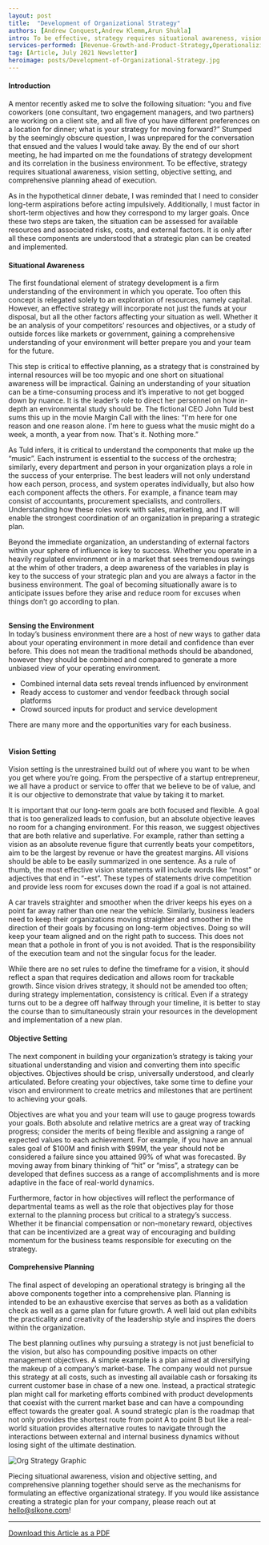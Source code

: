 ```yaml
---
layout: post
title:  "Development of Organizational Strategy"
authors: [Andrew Conquest,Andrew Klemm,Arun Shukla]
intro: To be effective, strategy requires situational awareness, vision setting, objective setting, and comprehensive planning ahead of execution.  
services-performed: [Revenue-Growth-and-Product-Strategy,Operationalizing-Strategy]
tag: [Article, July 2021 Newsletter]
heroimage: posts/Development-of-Organizational-Strategy.jpg
---
```


#### Introduction

A mentor recently asked me to solve the following situation: “you and five coworkers (one consultant, two engagement managers, and two partners) are working on a client site, and all five of you have different preferences on a location for dinner; what is your strategy for moving forward?” Stumped by the seemingly obscure question, I was unprepared for the conversation that ensued and the values I would take away. By the end of our short meeting, he had imparted on me the foundations of strategy development and its correlation in the business environment.  To be effective, strategy requires situational awareness, vision setting, objective setting, and comprehensive planning ahead of execution.

As in the hypothetical dinner debate, I was reminded that I need to consider long-term aspirations before acting impulsively. Additionally, I must factor in short-term objectives and how they correspond to my larger goals. Once these two steps are taken, the situation can be assessed for available resources and associated risks, costs, and external factors. It is only after all these components are understood that a strategic plan can be created and implemented.

#### Situational Awareness

The first foundational element of strategy development is a firm understanding of the environment in which you operate. Too often this concept is relegated solely to an exploration of resources, namely capital. However, an effective strategy will incorporate not just the funds at your disposal, but all the other factors affecting your situation as well. Whether it be an analysis of your competitors’ resources and objectives, or a study of outside forces like markets or government, gaining a comprehensive understanding of your environment will better prepare you and your team for the future.

This step is critical to effective planning, as a strategy that is constrained by internal resources will be too myopic and one short on situational awareness will be impractical. Gaining an  understanding of your situation can be a time-consuming process and it’s imperative to not get bogged down by nuance. It is the leader’s role to direct her personnel on how in-depth an environmental study should be. The fictional CEO John Tuld best sums this up in the movie Margin Call with the lines: “I'm here for one reason and one reason alone. I'm here to guess what the music might do a week, a month, a year from now. That's it. Nothing more.”

As Tuld infers, it is critical to understand the components that make up the “music”. Each instrument is essential to the success of the orchestra; similarly, every department and person in your organization plays a role in the success of your enterprise. The best leaders will not only understand how each person, process, and system operates individually, but also how each component affects the others. For example, a finance team may consist of accountants, procurement specialists, and controllers. Understanding how these roles work with sales, marketing, and IT will enable the strongest coordination of an organization in preparing a strategic plan.

Beyond the immediate organization, an understanding of external factors within your sphere of influence is key to success.  Whether you operate in a heavily regulated environment or in a market that sees tremendous swings at the whim of other traders, a deep awareness of the variables in play is key to the success of your strategic plan and you are always a factor in the business environment. The goal of becoming situationally aware is to anticipate issues before they arise and reduce room for excuses when things don’t go according to plan. 

<br>
<div class="emphasis" markdown="1">
  <strong>Sensing the Environment</strong><br>
  In today’s business environment there are a host of new ways to gather data about your operating environment in more detail and confidence than ever before.  This does not mean the traditional methods should be abandoned, however they should be combined and compared to generate a more unbiased view of your operating environment.
  <ul> 
  <li>Combined internal data sets reveal trends influenced by environment</li>
  <li>Ready access to customer and vendor feedback through social platforms</li>
  <li>Crowd sourced inputs for product and service development</li>
 </ul>
 There are many more and the opportunities vary for each business.
 </div>
<br>

#### Vision Setting

Vision setting is the unrestrained build out of where you want to be when you get where you’re going. From the perspective of a startup entrepreneur, we all have a product or service to offer that we believe to be of value, and it is our objective to demonstrate that value by taking it to market.

It is important that our long-term goals are both focused and flexible. A goal that is too generalized leads to confusion, but an absolute objective leaves no room for a changing environment. For this reason, we suggest objectives that are both relative and superlative. For example, rather than setting a vision as an absolute revenue figure that currently beats your competitors, aim to be the largest by revenue or have the greatest margins. All visions should be able to be easily summarized in one sentence. As a rule of thumb, the most effective vision statements will include words like “most” or adjectives that end in “-est”. These types of statements drive competition and provide less room for excuses down the road if a goal is not attained.

A car travels straighter and smoother when the driver keeps his eyes on a point far away rather than one near the vehicle. Similarly, business leaders need to keep their organizations moving straighter and smoother in the direction of their goals by focusing on long-term objectives.  Doing so will keep your team aligned and on the right path to success. This does not mean that a pothole in front of you is not avoided. That is the responsibility of the execution team and not the singular focus for the leader.

While there are no set rules to define the timeframe for a vision, it should reflect a span that requires dedication and allows room for trackable growth. Since vision drives strategy, it should not be amended too often; during strategy implementation, consistency is critical. Even if a strategy turns out to be a degree off halfway through your timeline, it is better to stay the course than to simultaneously strain your resources in the development and implementation of a new plan.

#### Objective Setting

The next component in building your organization’s strategy is taking your situational understanding and vision and converting them into specific objectives. Objectives should be crisp, universally understood, and clearly articulated. Before creating your objectives, take some time to define your vison and environment to create metrics and milestones that are pertinent to achieving your goals. 

Objectives are what you and your team will use to gauge progress towards your goals. Both absolute and relative metrics are a great way of tracking progress; consider the merits of being flexible and assigning a range of expected values to each achievement. For example, if you have an annual sales goal of $100M and finish with $99M, the year should not be considered a failure since you attained 99% of what was forecasted. By moving away from binary thinking of “hit” or “miss”, a strategy can be developed that defines success as a range of accomplishments and is more adaptive in the face of real-world dynamics.

Furthermore, factor in how objectives will reflect the performance of departmental teams as well as the role that objectives play for those external to the planning process but critical to a strategy’s success. Whether it be financial compensation or non-monetary reward, objectives that can be incentivized are a great way of encouraging and building momentum for the business teams responsible for executing on the strategy.

#### Comprehensive Planning

The final aspect of developing an operational strategy is bringing all the above components together into a comprehensive plan. Planning is intended to be an exhaustive exercise that serves as both as a validation check as well as a game plan for future growth. A well laid out plan exhibits the practicality and creativity of the leadership style and inspires the doers within the organization. 

The best planning outlines why pursuing a strategy is not just beneficial to the vision, but also has compounding positive impacts on other management objectives. A simple example is a plan aimed at diversifying the makeup of a company’s market-base. The company would not pursue this strategy at all costs, such as investing all available cash or forsaking its current customer base in chase of a new one. Instead, a practical strategic plan might call for marketing efforts combined with product developments that coexist with the current market base and can have a compounding effect towards the greater goal. A sound strategic plan is the roadmap that not only provides the shortest route from point A to point B but like a real-world situation provides alternative routes to navigate through the interactions between external and internal business dynamics without losing sight of the ultimate destination.

<img src="https://slkone.com/images/org-strategy_figure1.jpg" alt="Org Strategy Graphic">

Piecing situational awareness, vision and objective setting, and comprehensive planning together should serve as the mechanisms for formulating an effective organizational strategy. If you would like assistance creating a strategic plan for your company, please reach out at hello@slkone.com! 

___

<a href="https://slkone.com/files/SLKone_Article_Organizational-Strategy_2021.pdf" class="btn-filled" target="_blank">Download this Article as a PDF</a>
